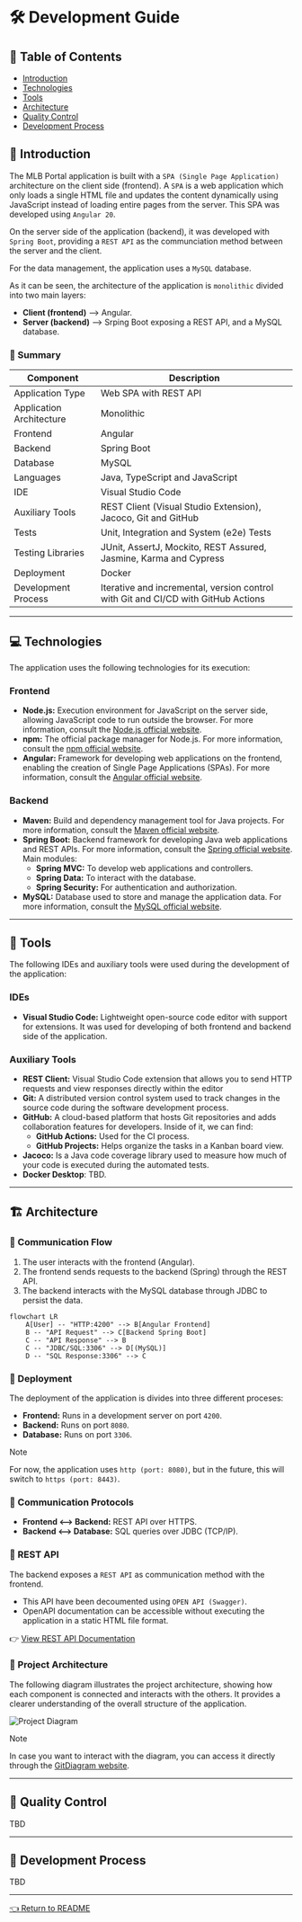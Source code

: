 # 🛠️ Development Guide

## 🧾 Table of Contents
- [Introduction](#-introduction)
- [Technologies](#-technologies)
- [Tools](#-tools)
- [Architecture](#️-architecture)
- [Quality Control](#-quality-control)
- [Development Process](#-development-process)

## 📖 Introduction
The MLB Portal application is built with a `SPA (Single Page Application)` architecture on the client side (frontend). A `SPA` is a web application which only loads a single HTML file and updates the content dynamically using JavaScript instead of loading entire pages from the server. This SPA was developed using `Angular 20`.

On the server side of the application (backend), it was developed with `Spring Boot`, providing a `REST API` as the communciation method between the server and the client.

For the data management, the application uses a `MySQL` database.

As it can be seen, the architecture of the application is `monolithic` divided into two main layers:
- **Client (frontend)** --> Angular.
- **Server (backend)** --> Srping Boot exposing a REST API, and a MySQL database.

### 📌 Summary
<table>
  <thead>
    <th>Component</th>
    <th>Description</th>
  </thead>
  <tbody>
    <tr>
      <td>Application Type</td>
      <td>Web SPA with REST API</td>
    </tr>
    <tr>
      <td>Application Architecture</td>
      <td>Monolithic</td>
    </tr>
    <tr>
      <td>Frontend</td>
      <td>Angular</td>
    </tr>
    <tr>
      <td>Backend</td>
      <td>Spring Boot</td>
    </tr>
    <tr>
      <td>Database</td>
      <td>MySQL</td>
    </tr>
    <tr>
      <td>Languages</td>
      <td>Java, TypeScript and JavaScript</td>
    </tr>
  <tr>
    <td>IDE</td>
    <td>Visual Studio Code</td>
  </tr>
  <tr>
    <td>Auxiliary Tools</td>
    <td>REST Client (Visual Studio Extension), Jacoco, Git and GitHub</td>
  </tr>
  <tr>
    <td>Tests</td>
    <td>Unit, Integration and System (e2e) Tests</td>
  </tr>
  <tr>
    <td>Testing Libraries</td>
    <td>JUnit, AssertJ, Mockito, REST Assured, Jasmine, Karma and Cypress</td>
  </tr>
  <tr>
    <td>Deployment</td>
    <td>Docker</td>
  </tr>
  <tr>
    <td>Development Process</td>
    <td>Iterative and incremental, version control with Git and CI/CD with GitHub Actions</td>
  </tr>
  </tbody>
</table>

---
## 💻 Technologies
The application uses the following technologies for its execution:

### Frontend
- **Node.js:** Execution environment for JavaScript on the server side, allowing JavaScript code to run outside the browser. For more information, consult the [Node.js official website](https://nodejs.org/en).
- **npm:** The official package manager for Node.js. For more information, consult the [npm official website](https://www.npmjs.com).
- **Angular:** Framework for developing web applications on the frontend, enabling the creation of Single Page Applications (SPAs). For more information, consult the [Angular official website](https://angular.dev).

### Backend
- **Maven:** Build and dependency management tool for Java projects. For more information, consult the [Maven official website](https://maven.apache.org/).
- **Spring Boot:** Backend framework for developing Java web applications and REST APIs. For more information, consult the [Spring official website](https://spring.io/projects/spring-boot). Main modules:
  - **Spring MVC:** To develop web applications and controllers.
  - **Spring Data:** To interact with the database.
  - **Spring Security:**  For authentication and authorization.
- **MySQL:** Database used to store and manage the application data. For more information, consult the [MySQL official website](https://www.mysql.com/).

---
## 🔧 Tools
The following IDEs and auxiliary tools were used during the development of the application:

### IDEs
- **Visual Studio Code:** Lightweight open-source code editor with support for extensions. It was used for developing of both frontend and backend side of the application.

### Auxiliary Tools
- **REST Client:** Visual Studio Code extension that allows you to send HTTP requests and view responses directly within the editor
- **Git:** A distributed version control system used to track changes in the source code during the software development process.
- **GitHub:** A cloud-based platform that hosts Git repositories and adds collaboration features for developers. Inside of it, we can find:
  - **GitHub Actions:** Used for the CI process.
  - **GitHub Projects:** Helps organize the tasks in a Kanban board view.
- **Jacoco:** Is a Java code coverage library used to measure how much of your code is executed during the automated tests.
- **Docker Desktop**: TBD.

---
## 🏗️ Architecture
### 🔄 Communication Flow
1) The user interacts with the frontend (Angular).
2) The frontend sends requests to the backend (Spring) through the REST API.
3) The backend interacts with the MySQL database through JDBC to persist the data.

```mermaid
flowchart LR
    A[User] -- "HTTP:4200" --> B[Angular Frontend]
    B -- "API Request" --> C[Backend Spring Boot]
    C -- "API Response" --> B
    C -- "JDBC/SQL:3306" --> D[(MySQL)]
    D -- "SQL Response:3306" --> C
````

### 🚀 Deployment
The deployment of the application is divides into three different proceses:
- **Frontend:** Runs in a development server on port `4200`.
- **Backend:** Runs on port `8080`.
- **Database:** Runs on port `3306`.

> [!NOTE]
> For now, the application uses `http (port: 8080)`, but in the future, this will switch to `https (port: 8443)`.

### 🔗 Communication Protocols
- **Frontend <--> Backend:** REST API over HTTPS.
- **Backend <--> Database:** SQL queries over JDBC (TCP/IP).

### 📡 REST API
The backend exposes a `REST API` as communication method with the frontend.
- This API have been decoumented using `OPEN API (Swagger)`.
- OpenAPI documentation can be accessible without executing the application in a static HTML file format.

👉 [View REST API Documentation](./path-to-openapi-doc.html)

### 🧱 Project Architecture
The following diagram illustrates the project architecture, showing how each component is connected and interacts with the others. It provides a clearer understanding of the overall structure of the application.

![Project Diagram](../images/diagrams/ProjectDiagram.png)

> [!NOTE]
> In case you want to interact with the diagram, you can access it directly through the [GitDiagram website](https://gitdiagram.com/codeurjc-students/2025-MyMLB).

---
## 🧪 Quality Control
TBD

---
## 🔄 Development Process
TBD

---
[👈 Return to README](../README.md)

